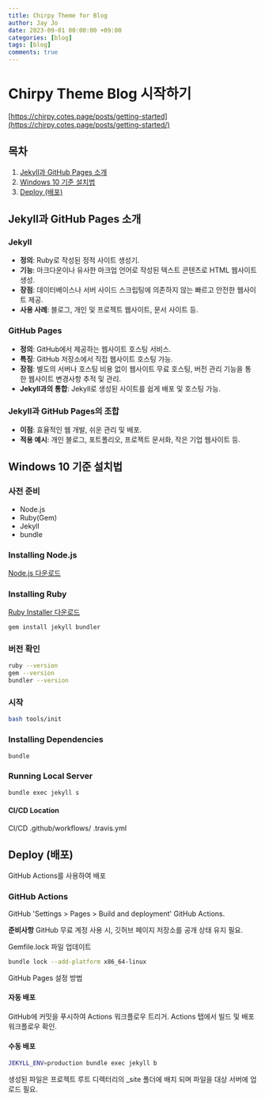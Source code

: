 ```yaml
---
title: Chirpy Theme for Blog
author: Jay Jo
date: 2023-09-01 00:00:00 +09:00
categories: [blog]
tags: [blog]
comments: true
---
```


# Chirpy Theme Blog 시작하기

[https://chirpy.cotes.page/posts/getting-started](https://chirpy.cotes.page/posts/getting-started/)

## 목차
1. [Jekyll과 GitHub Pages 소개](#jekyll과-github-pages-소개)
2. [Windows 10 기준 설치법](#windows-10-기준-설치법)
3. [Deploy (배포)](#deploy-배포)

## Jekyll과 GitHub Pages 소개

### Jekyll
- **정의**: Ruby로 작성된 정적 사이트 생성기.
- **기능**: 마크다운이나 유사한 마크업 언어로 작성된 텍스트 콘텐츠로 HTML 웹사이트 생성.
- **장점**: 데이터베이스나 서버 사이드 스크립팅에 의존하지 않는 빠르고 안전한 웹사이트 제공.
- **사용 사례**: 블로그, 개인 및 프로젝트 웹사이트, 문서 사이트 등.

### GitHub Pages
- **정의**: GitHub에서 제공하는 웹사이트 호스팅 서비스.
- **특징**: GitHub 저장소에서 직접 웹사이트 호스팅 가능.
- **장점**: 별도의 서버나 호스팅 비용 없이 웹사이트 무료 호스팅, 버전 관리 기능을 통한 웹사이트 변경사항 추적 및 관리.
- **Jekyll과의 통합**: Jekyll로 생성된 사이트를 쉽게 배포 및 호스팅 가능.

### Jekyll과 GitHub Pages의 조합
- **이점**: 효율적인 웹 개발, 쉬운 관리 및 배포.
- **적용 예시**: 개인 블로그, 포트폴리오, 프로젝트 문서화, 작은 기업 웹사이트 등.

## Windows 10 기준 설치법 

### 사전 준비
- Node.js
- Ruby(Gem)
- Jekyll
- bundle

### Installing Node.js
[Node.js 다운로드](https://nodejs.org/en)

### Installing Ruby
[Ruby Installer 다운로드](https://rubyinstaller.org/downloads/)

```bash
gem install jekyll bundler
```

###  버전 확인
```bash
ruby --version
gem --version
bundler --version
```
### 시작
```bash
bash tools/init
```
### Installing Dependencies
```bash
bundle
```
### Running Local Server
```bash
bundle exec jekyll s
```

#### CI/CD Location
CI/CD 
.github/workflows/
.travis.yml

## Deploy (배포)
GitHub Actions를 사용하여 배포

### GitHub Actions
GitHub 'Settings > Pages > Build and deployment' GitHub Actions.

**준비사항**
GitHub 무료 계정 사용 시, 깃허브 페이지 저장소를 공개 상태 유지 필요.

Gemfile.lock 파일 업데이트
```bash
bundle lock --add-platform x86_64-linux
```
GitHub Pages 설정 방법

#### 자동 배포
GitHub에 커밋을 푸시하여 Actions 워크플로우 트리거.
Actions 탭에서 빌드 및 배포 워크플로우 확인.

#### 수동 배포
```bash
JEKYLL_ENV=production bundle exec jekyll b
```
생성된 파일은 프로젝트 루트 디렉터리의 _site 폴더에 배치 되며 파일을 대상 서버에 업로드 필요.
